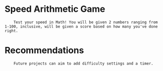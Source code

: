 # **Speed Arithmetic Game** 
        Test your speed in Math! You will be given 2 numbers ranging from 1-100, inclusive, will be given a score based on how many you've done right. 

# **Recommendations** 
        Future projects can aim to add difficulty settings and a timer. 
